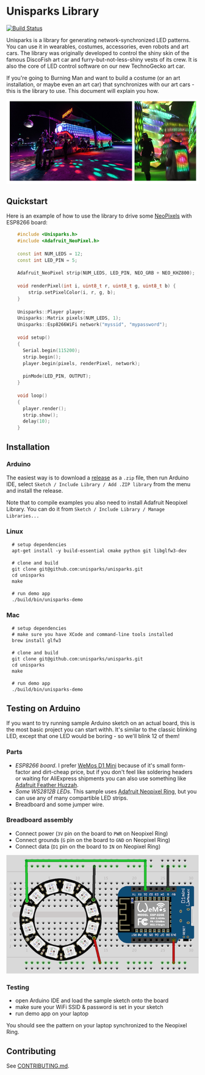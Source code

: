 # Unisparks Library

[![Build Status](https://travis-ci.org/unisparks/unisparks.svg?branch=master)](https://travis-ci.org/unisparks/unisparks)

Unisparks is a library for generating network-synchronized LED patterns. 
You can use it in wearables, costumes, accessories, even robots and art cars. The library was originally developed
to control the shiny skin of the famous DiscoFish art car and furry-but-not-less-shiny vests of its crew. It is
also the core of LED control software on our new TechnoGecko art car.

If you're going to Burning Man and want to build a costume (or an art installation, or maybe even an art car)
that synchronizes with our art cars - this is the library to use. This document will explain you how.

![Image](extras/docs/discofish.jpg)

## Quickstart

Here is an example of how to use the library to 
drive some [NeoPixels](https://www.adafruit.com/index.php?main_page=category&cPath=168) with ESP8266 board:

```c++
    #include <Unisparks.h>
    #include <Adafruit_NeoPixel.h>

    const int NUM_LEDS = 12;
    const int LED_PIN = 5; 
 
    Adafruit_NeoPixel strip(NUM_LEDS, LED_PIN, NEO_GRB + NEO_KHZ800);

    void renderPixel(int i, uint8_t r, uint8_t g, uint8_t b) {
        strip.setPixelColor(i, r, g, b);       
    }

    Unisparks::Player player;
    Unisparks::Matrix pixels(NUM_LEDS, 1);
    Unisparks::Esp8266WiFi network("myssid", "mypassword");

    void setup()
    {
      Serial.begin(115200);
      strip.begin();
      player.begin(pixels, renderPixel, network);
 
      pinMode(LED_PIN, OUTPUT);
    }

    void loop()
    {
      player.render();
      strip.show();
      delay(10);
    }
```

## Installation

### Arduino

The easiest way is to download a [release](https://github.com/unisparks/unisparks/releases) as a `.zip` file, 
then run Arduino IDE, select `Sketch / Include Library / Add .ZIP library` from the menu and install the release.

Note that to compile examples you also need to install Adafruit Neopixel Library. You can do it from 
`Sketch / Include Library / Manage Libraries...`

### Linux

```shell
  # setup dependencies
  apt-get install -y build-essential cmake python git libglfw3-dev

  # clone and build 
  git clone git@github.com:unisparks/unisparks.git
  cd unisparks
  make 

  # run demo app
  ./build/bin/unisparks-demo 
```

### Mac

```shell
  # setup dependencies
  # make sure you have XCode and command-line tools installed
  brew install glfw3

  # clone and build 
  git clone git@github.com:unisparks/unisparks.git
  cd unisparks
  make 

  # run demo app
  ./build/bin/unisparks-demo 
```

## Testing on Arduino

If you want to try running sample Arduino sketch on an actual board, this is the most basic project you can start withh. It's similar to the classic blinking LED, except that one LED would be boring - so we'll blink 12 of them!

### Parts
  - *ESP8266 board*. I prefer [WeMos D1 Mini](https://www.aliexpress.com/item/ESP8266-ESP-12-ESP-12F-CH340G-CH340-V2-USB-WeMos-D1-Mini-WIFI-Development-Board-D1/32674463823.html?spm=a2g0s.9042311.0.0.3d714c4dn6YfQ9) because of it's small form-factor and dirt-cheap price, but if you don't feel like soldering headers or waiting for AliExpress shipments you can also use something like [Adafruit Feather Huzzah](https://www.adafruit.com/product/3046).
  - *Some WS2812B LEDs*. This sample uses [Adafruit Neopixel Ring](https://www.adafruit.com/product/1643), but you can use any of many compartible LED strips.
  - Breadboard and some jumper wire.

### Breadboard assembly

  - Connect power (`3V` pin on the board to `PWR` on Neopixel Ring) 
  - Connect grounds (`G` pin on the board to `GND` on Neopixel Ring)
  - Connect data (`D1` pin on the board to `IN` on Neopixel Ring) 

  ![Image](extras/docs/ring_bb.png)

### Testing

 - open Arduino IDE and load the sample sketch onto the board
 - make sure your WiFi SSID & password is set in your sketch
 - run demo app on your laptop 

 You should see the pattern on your laptop synchronized to the Neopixel Ring.

## Contributing

See [CONTRIBUTING.md](CONTRIBUTING.md).

